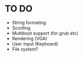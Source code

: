 # TO DO 
 - String formating
 - Scrolling
 - Multiboot support (for grub etc)
 - Rendering (VGA) 
 - User input (Keyboard)
 - File system?
